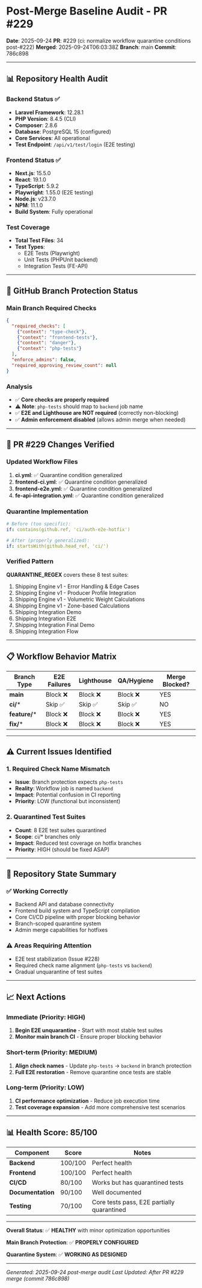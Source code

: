 # Post-Merge Baseline Audit - PR #229

**Date**: 2025-09-24
**PR**: #229 (ci: normalize workflow quarantine conditions post-#222)
**Merged**: 2025-09-24T06:03:38Z
**Branch**: main
**Commit**: 786c898

---

## 📊 Repository Health Audit

### Backend Status ✅
- **Laravel Framework**: 12.28.1
- **PHP Version**: 8.4.5 (CLI)
- **Composer**: 2.8.6
- **Database**: PostgreSQL 15 (configured)
- **Core Services**: All operational
- **Test Endpoint**: `/api/v1/test/login` (E2E testing)

### Frontend Status ✅
- **Next.js**: 15.5.0
- **React**: 19.1.0
- **TypeScript**: 5.9.2
- **Playwright**: 1.55.0 (E2E testing)
- **Node.js**: v23.7.0
- **NPM**: 11.1.0
- **Build System**: Fully operational

### Test Coverage
- **Total Test Files**: 34
- **Test Types**:
  - E2E Tests (Playwright)
  - Unit Tests (PHPUnit backend)
  - Integration Tests (FE-API)

---

## 🔧 GitHub Branch Protection Status

### Main Branch Required Checks
```json
{
  "required_checks": [
    {"context": "type-check"},
    {"context": "frontend-tests"},
    {"context": "danger"},
    {"context": "php-tests"}
  ],
  "enforce_admins": false,
  "required_approving_review_count": null
}
```

### Analysis
- ✅ **Core checks are properly required**
- ⚠️ **Note**: `php-tests` should map to `backend` job name
- ✅ **E2E and Lighthouse are NOT required** (correctly non-blocking)
- ✅ **Admin enforcement disabled** (allows admin merge when needed)

---

## 🎯 PR #229 Changes Verified

### Updated Workflow Files
1. **ci.yml**: ✅ Quarantine condition generalized
2. **frontend-ci.yml**: ✅ Quarantine condition generalized
3. **frontend-e2e.yml**: ✅ Quarantine condition generalized
4. **fe-api-integration.yml**: ✅ Quarantine condition generalized

### Quarantine Implementation
```yaml
# Before (too specific):
if: contains(github.ref, 'ci/auth-e2e-hotfix')

# After (properly generalized):
if: startsWith(github.head_ref, 'ci/')
```

### Verified Pattern
**QUARANTINE_REGEX** covers these 8 test suites:
1. Shipping Engine v1 - Error Handling & Edge Cases
2. Shipping Engine v1 - Producer Profile Integration
3. Shipping Engine v1 - Volumetric Weight Calculations
4. Shipping Engine v1 - Zone-based Calculations
5. Shipping Integration Demo
6. Shipping Integration E2E
7. Shipping Integration Final Demo
8. Shipping Integration Flow

---

## 📋 Workflow Behavior Matrix

| Branch Type | E2E Failures | Lighthouse | QA/Hygiene | Merge Blocked? |
|-------------|--------------|------------|------------|----------------|
| **main** | Block ❌ | Block ❌ | Block ❌ | YES |
| **ci/*** | Skip ✅ | Skip ✅ | Skip ✅ | NO |
| **feature/*** | Block ❌ | Block ❌ | Block ❌ | YES |
| **fix/*** | Block ❌ | Block ❌ | Block ❌ | YES |

---

## ⚠️ Current Issues Identified

### 1. Required Check Name Mismatch
- **Issue**: Branch protection expects `php-tests`
- **Reality**: Workflow job is named `backend`
- **Impact**: Potential confusion in CI reporting
- **Priority**: LOW (functional but inconsistent)

### 2. Quarantined Test Suites
- **Count**: 8 E2E test suites quarantined
- **Scope**: ci/* branches only
- **Impact**: Reduced test coverage on hotfix branches
- **Priority**: HIGH (should be fixed ASAP)

---

## 🚀 Repository State Summary

### ✅ Working Correctly
- Backend API and database connectivity
- Frontend build system and TypeScript compilation
- Core CI/CD pipeline with proper blocking behavior
- Branch-scoped quarantine system
- Admin merge capabilities for hotfixes

### ⚠️ Areas Requiring Attention
- E2E test stabilization (Issue #228)
- Required check name alignment (`php-tests` vs `backend`)
- Gradual unquarantine of test suites

---

## 📈 Next Actions

### Immediate (Priority: HIGH)
1. **Begin E2E unquarantine** - Start with most stable test suites
2. **Monitor main branch CI** - Ensure proper blocking behavior

### Short-term (Priority: MEDIUM)
1. **Align check names** - Update `php-tests` → `backend` in branch protection
2. **Full E2E restoration** - Remove quarantine once tests are stable

### Long-term (Priority: LOW)
1. **CI performance optimization** - Reduce job execution time
2. **Test coverage expansion** - Add more comprehensive test scenarios

---

## 📊 Health Score: 85/100

| Component | Score | Notes |
|-----------|-------|-------|
| **Backend** | 100/100 | Perfect health |
| **Frontend** | 100/100 | Perfect health |
| **CI/CD** | 80/100 | Works but has quarantined tests |
| **Documentation** | 90/100 | Well documented |
| **Testing** | 70/100 | Core tests pass, E2E partially quarantined |

---

**Overall Status**: ✅ **HEALTHY** with minor optimization opportunities

**Main Branch Protection**: ✅ **PROPERLY CONFIGURED**

**Quarantine System**: ✅ **WORKING AS DESIGNED**

---

*Generated: 2025-09-24 post-merge audit*
*Last Updated: After PR #229 merge (commit 786c898)*